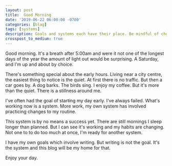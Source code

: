 ```yaml
---
layout: post
title:  Good Morning
date: '2019-06-22 06:00:00 -0700'
categories: [blag]
tags: [systems]
description: Goals and systems each have their place. Be mindful of choosing the right tool for the job.
crosspost_to_medium: true
---
```


Good morning. It's a breath after 5:00am and were it not one of the longest days of the year the amount of light out would be surprising. A Saturday, and I'm up and about by choice.

There's something special about the early hours. Living near a city centre, the easiest thing to notice is the quiet. At first there is no traffic. But then a car goes by. A dog barks. The birds sing. I enjoy my coffee. But it's more than the quiet. There is a stillness around me.

I've often had the goal of starting my day early. I've always failed. What's working now is a system. More work, my own system has involved practicing changes to my routine.

This system is by no means a success yet. There are still mornings I sleep longer than planned. But I can see it's working and my habits are changing. Not one to to do too much at once, I'm ready for another system.

I have my own goals which involve writing. But writing is not the goal. It's the system and this blog will be my home for that.

Enjoy your day.